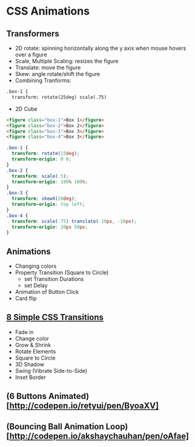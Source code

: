 # CSS Animations

## Transformers
- 2D rotate: spinning horizontally along the y axis when mouse hovers over a figure
- Scale, Multiple Scaling: resizes the figure
- Translate: move the figure
- Skew: angle rotate/shift the figure
- Combining Tranforms:
```html
.box-1 {
  transform: rotate(25deg) scale(.75)
```
- 2D Cube
```html
<figure class="box-1">Box 1</figure>
<figure class="box-2">Box 2</figure>
<figure class="box-3">Box 3</figure>
<figure class="box-4">Box 3</figure>
```
```css
.box-1 {
  transform: rotate(15deg);
  transform-origin: 0 0;
}
.box-2 {
  transform: scale(.5);
  transform-origin: 100% 100%;
}
.box-3 {
  transform: skewX(20deg);
  transform-origin: top left;
}
.box-4 {
  transform: scale(.75) translate(-10px, -10px);
  transform-origin: 20px 50px;
}
```
## Animations
- Changing colors
- Property Transition (Square to Circle)
  - set Transition Durations
  - set Delay
- Animation of Button Click
- Card flip

## [8 Simple CSS Transitions](http://www.webdesignerdepot.com/2014/05/8-simple-css3-transitions-that-will-wow-your-users)
- Fade in
- Change color
- Grow & Shrink
- Rotate Elements
- Square to Circle
- 3D Shadow
- Swing (Vibrate Side-to-Side)
- Inset Border

## (6 Buttons Animated)[http://codepen.io/retyui/pen/ByoaXV]

## (Bouncing Ball Animation Loop)[http://codepen.io/akshaychauhan/pen/oAfae]

## 
